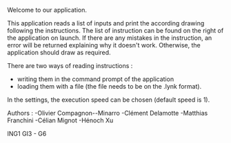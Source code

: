 Welcome to our application.

This application reads a list of inputs and print the according drawing following the instructions.
The list of instruction can be found on the right of the application on launch.
If there are any mistakes in the instruction, an error will be returned explaining why it doesn't work. Otherwise, the application should draw as required.

There are two ways of reading instructions : 
- writing them in the command prompt of the application 
- loading them with a file (the file needs to be on the .lynk format).

In the settings, the execution speed can be chosen (default speed is 1).

Authors :
-Olivier Compagnon--Minarro
-Clément Delamotte
-Matthias Franchini
-Célian Mignot
-Hénoch Xu

ING1 GI3 - G6